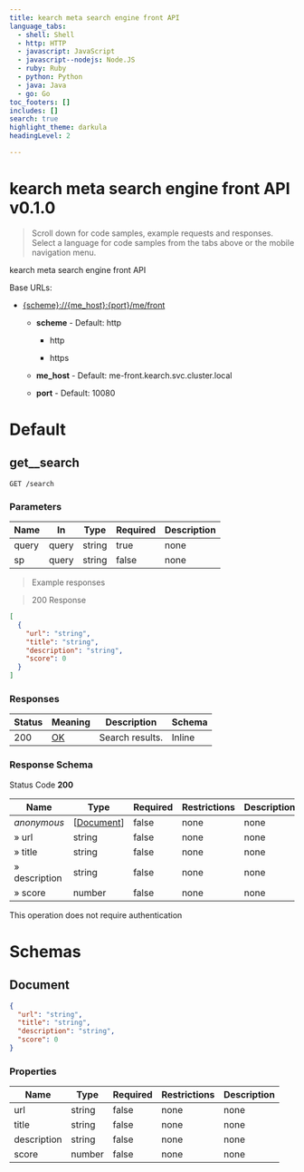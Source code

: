 ```yaml
---
title: kearch meta search engine front API
language_tabs:
  - shell: Shell
  - http: HTTP
  - javascript: JavaScript
  - javascript--nodejs: Node.JS
  - ruby: Ruby
  - python: Python
  - java: Java
  - go: Go
toc_footers: []
includes: []
search: true
highlight_theme: darkula
headingLevel: 2

---
```


<h1 id="kearch-meta-search-engine-front-api">kearch meta search engine front API v0.1.0</h1>

> Scroll down for code samples, example requests and responses. Select a language for code samples from the tabs above or the mobile navigation menu.

kearch meta search engine front API

Base URLs:

* <a href="{scheme}://{me_host}:{port}/me/front">{scheme}://{me_host}:{port}/me/front</a>

    * **scheme** -  Default: http

        * http

        * https

    * **me_host** -  Default: me-front.kearch.svc.cluster.local

    * **port** -  Default: 10080

<h1 id="kearch-meta-search-engine-front-api-default">Default</h1>

## get__search

`GET /search`

<h3 id="get__search-parameters">Parameters</h3>

|Name|In|Type|Required|Description|
|---|---|---|---|---|
|query|query|string|true|none|
|sp|query|string|false|none|

> Example responses

> 200 Response

```json
[
  {
    "url": "string",
    "title": "string",
    "description": "string",
    "score": 0
  }
]
```

<h3 id="get__search-responses">Responses</h3>

|Status|Meaning|Description|Schema|
|---|---|---|---|
|200|[OK](https://tools.ietf.org/html/rfc7231#section-6.3.1)|Search results.|Inline|

<h3 id="get__search-responseschema">Response Schema</h3>

Status Code **200**

|Name|Type|Required|Restrictions|Description|
|---|---|---|---|---|
|*anonymous*|[[Document](#schemadocument)]|false|none|none|
|» url|string|false|none|none|
|» title|string|false|none|none|
|» description|string|false|none|none|
|» score|number|false|none|none|

<aside class="success">
This operation does not require authentication
</aside>

# Schemas

<h2 id="tocSdocument">Document</h2>

<a id="schemadocument"></a>

```json
{
  "url": "string",
  "title": "string",
  "description": "string",
  "score": 0
}

```

### Properties

|Name|Type|Required|Restrictions|Description|
|---|---|---|---|---|
|url|string|false|none|none|
|title|string|false|none|none|
|description|string|false|none|none|
|score|number|false|none|none|

